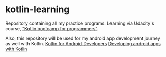 # kotlin-learning
Repository containing all my practice programs.
Learning via Udacity's course, <a href="https://in.udacity.com/course/kotlin-bootcamp-for-programmers--ud9011">"Kotlin bootcamp for programmers"</a>.

Also, this repository will be used for my android app development journey as well with Kotlin.
<a href="https://in.udacity.com/course/kotlin-for-android-developers--ud888">Kotlin for Android Developers</a>
<a href="https://in.udacity.com/course/developing-android-apps-with-kotlin--ud9012">Developing android apps with Kotlin</a>
